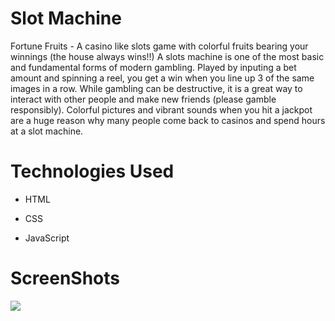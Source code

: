 # Slot Machine
Fortune Fruits - A casino like slots game with colorful fruits bearing your winnings (the house always wins!!)
A slots machine is one of the most basic and fundamental forms of modern gambling. Played by inputing a bet amount and spinning a reel, you get a win when you line up 3 of the same images in a row. While gambling can be destructive, it is a great way to interact with other people and make new friends (please gamble responsibly). Colorful pictures and vibrant sounds when you hit a jackpot are a huge reason why many people come back to casinos and spend hours at a slot machine.

# Technologies Used

- HTML

- CSS

- JavaScript

# ScreenShots

<img src="https://i.gyazo.com/cec538dd2134d8394ab40092b1c194a6.jpg">





























